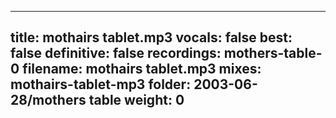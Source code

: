 
---
title: mothairs tablet.mp3
vocals: false
best: false
definitive: false
recordings: mothers-table-0
filename: mothairs tablet.mp3
mixes: mothairs-tablet-mp3
folder: 2003-06-28/mothers table
weight: 0
---
